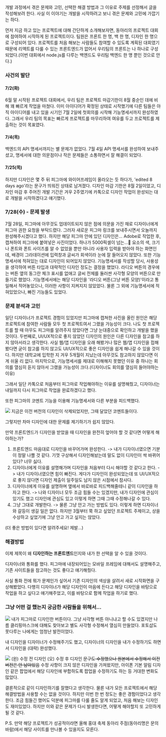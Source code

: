  개발 과정에서 겪은 문제와 고민, 선택한 해결 방법과 그 이유로 주제를 선정해서 글을 작성해보려 한다. 사실 이 이야기는 개발을 시작하려고 보니 겪은 문제와 고민에 가깝기는 하다.

 먼저 지금 하고 있는 프로젝트에 대해 간단하게 소개해보자면, 동아리의 프로젝트 대회에 참여하여 시작하게 된 프로젝트이다. 팀원은 프론트 한 명, 백 한 명, 디자인 한 명으로 구성되어 있다. 프로젝트를 처음 해보는 사람들도 참여할 수 있도록 계획된 대회였기 때문에 리액트를 다룰 수 있는 프론트엔드가 없어서 우리팀의 프론트는 나 하나로 구성되었다.(이번 대회에서 node.js를 다루는 백엔드도 우리팀 백엔드 한 명 뿐인 것으로 안다.)
 
### 사건의 발단
 
#### 7/2(화)
 6월 말 시작된 프로젝트 대회에서, 우리 팀은 프로젝트 마감기한이 8월 중순인 데에 비해 꽤 빠르게 작업을 마쳤다. 이미 아이디어가 확정된 상태로 시작했기에 다른 팀들은 아직 아이디어를 내고 있을 시기인 7월 2일에 첫회의를 시작해 기능명세서까지 완성하였다. 그래서 우리 팀의 목표는 빠르게 프로젝트를 마무리하여 여유를 두고 프로젝트를 제출하는 것이 목표였다.

#### 7/4(목)
 백엔드의 API 명세서까지는 별 문제가 없었다. 7월 4일 API 명세서를 완성하여 보내주셨고, 명세서에 대한 의문점이나 작은 문제들은 소통하면서 잘 해결이 되었다.

#### 7/25(목)
 하지만 디자인은 몇 주 뒤 피그마에 와이어프레임이 올라오는 듯 하다가, 'edited 8 days ago'라는 문구가 띄워진 상태로 남겨졌다. 디자인 마감 기한은 8월 2일이었고, 디자인 마감 후 주어진 개발 기간은 겨우 2주였기에 카톡으로 디자인 작업이 완성되는 대로 개발을 시작하겠다고 얘기했다.

### 7/28(수) - 문제 발생
 7월 28일, 피그마에 아무것도 업데이트되지 않은 점에 의문을 가진 채로 디자이너에게 피그마 권한 요청을 부탁드렸다. 그러자 새로운 피그마 링크를 보내주시면서 오늘까지 완성해주시겠다고 했다.
하지만 해당 피그마 안에 있던 디자인은... Adobe로 작업한 후, 캡쳐하여 피그마에 붙여넣은 사진이었다. 하나가 5000픽셀이 넘는...🥲 요소의 색, 크기나 폰트와 폰트 사이즈를 알 수 없었을 뿐만 아니라 사용자 입력을 받아야 하는 화면인데, 배경이 그라데이션에 입력창과 글씨가 회색이라 눈에 잘 들어오지 않았다.
 또한 기능명세서에 적혀있는 대로 디자인이 되어있지 않았다. 기능명세서를 작성할 당시, 사용성을 생각하여 버튼 타입과 대략적인 디자인 정도는 결정을 했었다. 라디오 버튼의 경우에는 버튼 옆의 동그란 체크 표시를 없애고 글씨 전체를 둘러싼 사각형 모양의 버튼으로 만들기로 했었다. 기능명세서에는 해당 디자인을 '라디오 버튼(그냥 버튼 모양)'이라고 통일해서 적어놓았으나, 이러한 사항이 지켜지지 않았었다. 물론 그 외에 기능명세서에 적혀있었으나, 빠진 기능들도 있었다.

### 문제 분석과 고민
 일단 디자이너가 프로젝트 경험이 있었지만 피그마에 캡쳐한 사진을 올린 원인은 해당 프로젝트에 참여한 사람들 모두 첫 프로젝트여서 그랬을 가능성이 크다. 나도 첫 프로젝트를 할 때 아무도 피그마를 알려주지 않았다면 그냥 눈대중으로 확인하고 개발을 했을 것이다.
 두번째로, UI/UX적으로 좋지 않았던 디자인의 원인은 다른 디자인을 참고를 하지 않아서라고 생각한다. 사실 웹/앱 디자인을 오래 해봤거나 많은 웹/앱 디자인을 접해봤다면 굳이 참고를 하지 않고도 UI/UX적으로 좋은 디자인을 쉽게 해나갈 수 있을 것이다. 하지만 대학교에 입학한 지 겨우 5개월이 지났는데 아무것도 참고하지 않았다면 이게 쉬울 리 없다.
 마지막으로, 기능명세서를 제대로 이해해지 못했던 이유 중 하나는 회의를 열심히 듣지 않아서 그랬을 가능성이 크다.(디자이너도 회의를 열심히 들어야하는 이유)

 그래서 일단 카톡으로 처음부터 피그마로 작업해야하는 이유를 설명해줬고, 디자이너는 내일까지 다시 피그마로 작업을 완료하겠다고 했다.

 또한 피그마의 코멘트 기능을 이용해 기능명세서와 다른 부분을 피드백했다.

![](https://velog.velcdn.com/images/seoyeon5117/post/03ef8cab-bc1d-4908-a3a8-cd6b7279f53c/image.png)
지금은 이전 버전의 디자인이 삭제되었지만, 그때 달았던 코멘트들이다.

 그렇지만 차마 디자인에 대한 문제를 제기하기가 쉽지 않았다.

 만약 프론트엔드가 디자인을 받았을 때 디자인을 완전히 엎어야 할 것 같다면 어떻게 해야하는가?

1. 프론트엔드 마음대로 디자인을 바꾸어가며 완성한다.
-> 내가 디자이너였으면 기분이 정말 나쁠 것 같다. 기껏 구상해서 디자인해놨는데 말도 없이 디자인이 싹 바뀌어있다? 너무 싫다.
2. 디자이너에게 이유를 설명해가며 디자인을 처음부터 다시 해야할 것 같다고 한다.
-> 내가 디자이너였으면 힘이 빠진다. 게다가 디자인이 완성되었는데 또 UI/UX적으로 좋지 않다면 디자인 제출이 일주일도 남지 않은 시점에서 참사다.
3. 디자이너에게 이유를 설명하며 옆에서 바로바로 피드백해줄테니 같이 디자인을 하자고 한다.
-> 나와 디자이너 모두 조금 힘들 수는 있겠지만, 내가 디자인에 관심이 있기도 했고 디자인에 관심도 있고 이렇게 하면 그때 그때 수정해나갈 수 있다.
4. 그냥 그대로 개발한다.
-> 물론 그냥 안고 가는 방법도 있다. 이렇게 하면 디자이너와 갈등이 생길 일은 없다. 하지만 3월부터 쭉 하고 싶었던 프로젝트 주제이고, 상을 수상하고 싶었기에 그냥 안고 가고 싶지는 않았다.

(더 좋은 방법이 있다면 알려주세요! 제발...)

### 해결방법
 이제 제목이 왜 **디자인하는 프론트엔드**인지와 내가 한 선택을 알 수 있을 것이다.

 디자이너와 통화를 했다. 피그마에 내장되어있는 모바일 프레임에 대해서도 설명해주고, 기존 사이트들을 참고하는 것도 좋다고 얘기해줬다.

 사실 통화 전에 뭐가 문제인가 싶어서 기존 디자인의 색상을 살려서 새로 시작화면을 구상해봤었다. 다행히 디자이너가 해당 디자인이 마음에 든다고 해당 디자인을 바탕으로 작업을 하고 싶다고 얘기해주었고, 이를 바탕으로 함께 작업을 하기로 했다.

### 그냥 어떤 걸 했는지 궁금한 사람들을 위해서...
![](https://velog.velcdn.com/images/seoyeon5117/post/b2f8872d-4c7f-4258-a221-02ea14a48457/image.png)
내가 피그마로 디자인한 버튼이다. 그냥 사각형 버튼 아니냐고 할 수도 있겠지만 나름 클리핑마스크에 대해도 찾아보고 별도 사각형 수정해서 열심히 만들었다. 포토샵도 못다루는 나에게는 엄청난 발전이었다.

 내 디자인을 디자이너가 수정해주기도 했고, 디자이너의 디자인을 내가 수정하기도 하면서 디자인을 (대략) 완성했다.

![](https://velog.velcdn.com/images/seoyeon5117/post/809118df-ed76-447d-a3a9-d9bd2662ddf0/image.png)
(왼) 수정 전 디자인 (오) 수정 후 디자인
~~문구도 수정했으나 원본에서 수정해서 이전 버전은 안 남아있음~~
 수정 사항이 크지 않은 디자인을 가져왔지만, 아이폰 기본 알림 디자인 같은 팝업에서 해당 디자인에 부합하도록 팝업을 수정하기도 하는 등 거대한 변화도 많았다.

 결론적으로 같이 디자인하기를 잘했다고 생각한다. 물론 내가 모든 프로젝트에서 해당 해결방법을 사용할 수는 없을 것이다. 하지만 이번 한 번 정도는 좋은 경험이었다고 생각한다. 조금 힘들긴 했어도 덕분에 피그마를 다룰 줄도 알게 되었고, 처음 해보는 디자인도 재미있었다.
 하지만 이와 같은 문제가 다시 발생한다면, 어떻게 해야할지 또 고민하게 될 것 같다.
 
P.S. 만약 해당 프로젝트가 성공적이라면 올해 홍대 축제 동아리 주점(동아리명은 문의 바람)에서 해당 사이트를 만나볼 수 있을지도 모른다.